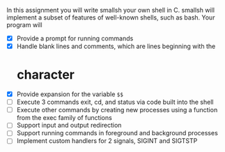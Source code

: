 In this assignment you will write smallsh your own shell in C. smallsh will
implement a subset of features of well-known shells, such as bash. Your program
will

- [x] Provide a prompt for running commands
- [x] Handle blank lines and comments, which are lines beginning with the
  # character
- [x] Provide expansion for the variable `$$`
- [ ] Execute 3 commands exit, cd, and status via code built into the shell
- [ ] Execute other commands by creating new processes using a function from
  the exec family of functions
- [ ] Support input and output redirection
- [ ] Support running commands in foreground and background processes
- [ ] Implement custom handlers for 2 signals, SIGINT and SIGTSTP
